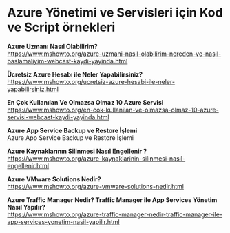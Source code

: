 # Azure Yönetimi ve Servisleri için Kod ve Script örnekleri

**Azure Uzmanı Nasıl Olabilirim?**\
https://www.mshowto.org/azure-uzmani-nasil-olabilirim-nereden-ve-nasil-baslamaliyim-webcast-kaydi-yayinda.html


**Ücretsiz Azure Hesabı ile Neler Yapabilirsiniz?**\
https://www.mshowto.org/ucretsiz-azure-hesabi-ile-neler-yapabilirsiniz.html

**En Çok Kullanılan Ve Olmazsa Olmaz 10 Azure Servisi**\
https://www.mshowto.org/en-cok-kullanilan-ve-olmazsa-olmaz-10-azure-servisi-webcast-kaydi-yayinda.html

**Azure App Service Backup ve Restore İşlemi**\
Azure App Service Backup ve Restore İşlemi

**Azure Kaynaklarının Silinmesi Nasıl Engellenir ?**\
https://www.mshowto.org/azure-kaynaklarinin-silinmesi-nasil-engellenir.html

**Azure VMware Solutions Nedir?**\
https://www.mshowto.org/azure-vmware-solutions-nedir.html


**Azure Traffic Manager Nedir? Traffic Manager ile App Services Yönetim Nasıl Yapılır?**\
https://www.mshowto.org/azure-traffic-manager-nedir-traffic-manager-ile-app-services-yonetim-nasil-yapilir.html



